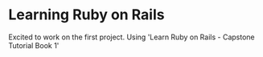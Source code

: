 Learning Ruby on Rails
==

Excited to work on the first project. Using 'Learn Ruby on Rails - Capstone Tutorial Book 1'
